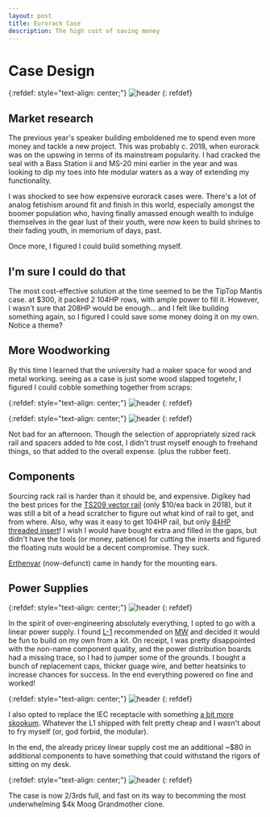 ```yaml
---
layout: post
title: Eurorack Case
description: The high cost of saving money
---
```



Case Design
============

{:refdef: style="text-align: center;"}
![header](http://sci.utah.edu/~jimmy/website/eurorack/mantis.png)
{: refdef}
## Market research

The previous year's speaker building emboldened me to spend even more money and tackle a new project.  This was probably c. 2018, when eurorack was on the upswing in terms of its mainstream popularity.  I had cracked the seal with a Bass Station ii and MS-20 mini earlier in the year and was looking to dip my toes into hte modular waters as a way of extending my functionality.  

I was shocked to see how expensive eurorack cases were.  There's a lot of analog fetishism around fit and finish in this world, especially amongst the boomer population who, having finally amassed enough wealth to indulge themselves in the gear lust of their youth, were now keen to build shrines to their fading youth, in memorium of days, past.

Once more, I figured I could build something myself.


## I'm sure I could do that

The most cost-effective solution at the time seemed to be the TipTop Mantis case.  at $300, it packed 2 104HP rows, with ample power to fill it.  However, I wasn't sure that 208HP would be enough... and I felt like building something again, so I figured I could save some money doing it on my own.  Notice a theme?

## More Woodworking

By this time I learned that the university had a maker space for wood and metal working.  seeing as a case is just some wood slapped togetehr, I figured I could cobble something together from scraps:

{:refdef: style="text-align: center;"}
![header](http://sci.utah.edu/~jimmy/website/eurorack/build1.jpg)
{: refdef}

{:refdef: style="text-align: center;"}
![header](http://sci.utah.edu/~jimmy/website/eurorack/build2.jpg)
{: refdef}

Not bad for an afternoon.  Though the selection of appropriately sized rack rail and spacers added to hte cost, I didn't trust myself enough to freehand things, so that added to the overall expense. (plus the rubber feet).

## Components

Sourcing rack rail is harder than it should be, and expensive.  Digikey had the best prices for the [TS209 vector rail](https://www.digikey.com/en/products/detail/vector-electronics/TS209/341218) (only $10/ea back in 2018), but it was still a bit of a head scratcher to figure out what kind of rail to get, and from where. Also, why was it easy to get 104HP rail, but only [84HP threaded insert](https://www.digikey.com/en/products/detail/schroff/34561384/4210056)!  I wish I would have bought extra and filled in the gaps, but didn't have the tools (or money, patience) for cutting the inserts and figured the floating nuts would be a decent compromise.  They suck.

[Erthenvar](https://erthenvar.myshopify.com/) (now-defunct) came in handy for the mounting ears.

## Power Supplies

{:refdef: style="text-align: center;"}
![header](http://sci.utah.edu/~jimmy/website/eurorack/l1.jpg)
{: refdef}

In the spirit of over-engineering absolutely everything, I opted to go with a linear power supply.  I found [L-1](http://l-1.su/Power.html) recommended on [MW](https://www.muffwiggler.com/forum/viewtopic.php?t=128163) and decided it would be fun to build on my own from a kit.  On receipt, I was pretty disappointed with the non-name component quality, and the power distribution boards had a missing trace, so I had to jumper some of the grounds.  I bought a bunch of replacement caps, thicker guage wire, and better heatsinks to increase chances for success.  In the end everything powered on fine and worked!

{:refdef: style="text-align: center;"}
![header](http://sci.utah.edu/~jimmy/website/eurorack/psu.jpg)
{: refdef}


I also opted to replace the IEC receptacle with something [a bit more skookum](https://www.mouser.com/ProductDetail/631-FN9280-4-06).  Whatever the L1 shipped with felt pretty cheap and I wasn't about to fry myself (or, god forbid, the modular).


In the end, the already pricey linear supply cost me an additional ~$80 in additional components to have something that could withstand the rigors of sitting on my desk.

{:refdef: style="text-align: center;"}
![header](http://sci.utah.edu/~jimmy/website/eurorack/case.jpg)
{: refdef}

The case is now 2/3rds full, and fast on its way to becomming the most underwhelming $4k Moog Grandmother clone.
